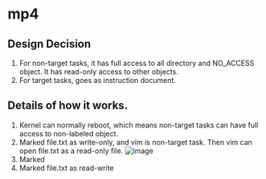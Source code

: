 # mp4

## Design Decision
1. For non-target tasks, it has full access to all directory and NO_ACCESS object. It has read-only access to other objects.
2. For target tasks, goes as instruction document.

## Details of how it works.
1. Kernel can normally reboot, which means non-target tasks can have full access to non-labeled object.
2. Marked file.txt as write-only, and vim is non-target task. Then vim can open file.txt as a read-only file.
![image](https://github.com/ittlepearl/mp4/blob/master/images/non-target-read1.png)
3. Marked 
3. Marked file.txt as read-write
